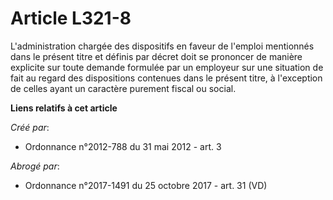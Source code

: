 # Article L321-8

L'administration chargée des dispositifs en faveur de l'emploi mentionnés dans le présent titre et définis par décret doit se
prononcer de manière explicite sur toute demande formulée par un employeur sur une situation de fait au regard des
dispositions contenues dans le présent titre, à l'exception de celles ayant un caractère purement fiscal ou social.

**Liens relatifs à cet article**

_Créé par_:

  - Ordonnance n°2012-788 du 31 mai 2012 - art. 3

_Abrogé par_:

  - Ordonnance n°2017-1491 du 25 octobre 2017 - art. 31 (VD)
